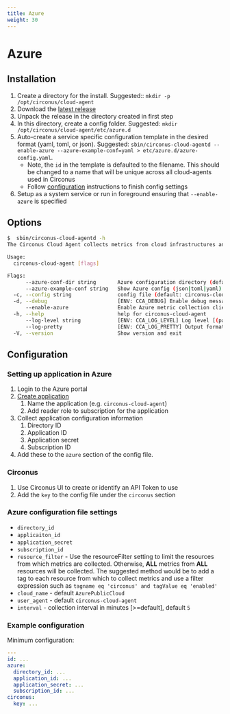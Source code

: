 ```yaml
---
title: Azure
weight: 30
---
```


# Azure

## Installation

1. Create a directory for the install. Suggested:: `mkdir -p /opt/circonus/cloud-agent`
1. Download the [latest release](https://github.com/circonus-labs/circonus-cloud-agent/releases/latest)
1. Unpack the release in the directory created in first step
1. In this directory, create a config folder. Suggested: `mkdir /opt/circonus/cloud-agent/etc/azure.d`
1. Auto-create a service specific configuration template in the desired format (yaml, toml, or json).  Suggested: `sbin/circonus-cloud-agentd --enable-azure --azure-example-conf=yaml > etc/azure.d/azure-config.yaml`.
    * Note, the `id` in the template is defaulted to the filename.  This should be changed to a name that will be unique across all cloud-agents used in Circonus
    * Follow [configuration](#configuration) instructions to finish config settings
1. Setup as a system service or run in foreground ensuring that `--enable-azure` is specified

## Options

```sh
$  sbin/circonus-cloud-agentd -h
The Circonus Cloud Agent collects metrics from cloud infrastructures and fowards them to Circonus.

Usage:
  circonus-cloud-agent [flags]

Flags:
      --azure-conf-dir string       Azure configuration directory (default "/opt/circonus/cloud-agent/etc/azure.d")
      --azure-example-conf string   Show Azure config (json|toml|yaml) and exit
  -c, --config string               config file (default: circonus-cloud-agent.yaml|.json|.toml)
  -d, --debug                       [ENV: CCA_DEBUG] Enable debug messages
      --enable-azure                Enable Azure metric collection client
  -h, --help                        help for circonus-cloud-agent
      --log-level string            [ENV: CCA_LOG_LEVEL] Log level [(panic|fatal|error|warn|info|debug|disabled)] (default "info")
      --log-pretty                  [ENV: CCA_LOG_PRETTY] Output formatted/colored log lines [ignored on windows]
  -V, --version                     Show version and exit
```

## Configuration

### Setting up application in Azure

1. Login to the Azure portal
1. [Create application](https://docs.microsoft.com/en-us/azure/active-directory/develop/howto-create-service-principal-portal#create-an-azure-active-directory-application)
    1. Name the application (e.g. `circonus-cloud-agent`)
    1. Add reader role to subscription for the application
1. Collect application configuration information
    1. Directory ID
    1. Application ID
    1. Application secret
    1. Subscription ID
1. Add these to the `azure` section of the config file.

### Circonus

1. Use Circonus UI to create or identify an API Token to use
1. Add the `key` to the config file under the `circonus` section

### Azure configuration file settings

* `directory_id`
* `applicaiton_id`
* `application_secret`
* `subscription_id`
* `resource_filter` - Use the resourceFilter setting to limit the resources from which metrics are collected. Otherwise, **ALL** metrics from **ALL** resources will be collected. The suggested method would be to add a tag to each resource from which to collect metrics and use a filter expression such as `tagname eq 'circonus' and tagValue eq 'enabled'`
* `cloud_name` - default `AzurePublicCloud`
* `user_agent` - default `circonus-cloud-agent`
* `interval` - collection interval in minutes [>=default], default `5`

### Example configuration

Minimum configuration:

```yaml
---
id: ...
azure:
  directory_id: ...
  application_id: ...
  application_secret: ...
  subscription_id: ...
circonus:
  key: ...
```

